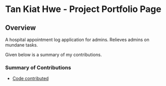 # Tan Kiat Hwe - Project Portfolio Page

## Overview
A hospital appointment log application for admins. Relieves admins on mundane tasks.

Given below is a summary of my contributions.
### Summary of Contributions
* [Code contributed](https://nus-cs2113-ay2021s1.github.io/tp-dashboard/#breakdown=true&search=kiathwe97)
